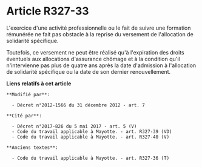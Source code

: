 # Article R327-33

L'exercice d'une activité professionnelle ou le fait de suivre une formation rémunérée ne fait pas obstacle à la reprise du
versement de l'allocation de solidarité spécifique. 

Toutefois, ce versement ne peut être réalisé qu'à l'expiration des droits éventuels aux allocations d'assurance chômage et à
la condition qu'il n'intervienne pas plus de quatre ans après la date d'admission à l'allocation de solidarité spécifique ou
la date de son dernier renouvellement.

**Liens relatifs à cet article**

	**Modifié par**:

	  - Décret n°2012-1566 du 31 décembre 2012 - art. 7

	**Cité par**:

	  - Décret n°2017-826 du 5 mai 2017 - art. 5 (V)
	  - Code du travail applicable à Mayotte. - art. R327-39 (VD)
	  - Code du travail applicable à Mayotte. - art. R327-40 (V)

	**Anciens textes**:

	  - Code du travail applicable à Mayotte. - art. R327-36 (T)
